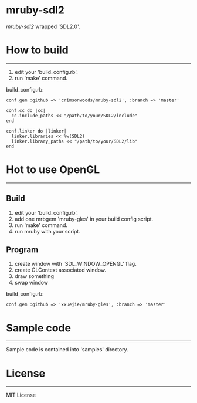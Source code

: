 mruby-sdl2
====

_mruby-sdl2_ wrapped 'SDL2.0'.

# How to build
----

1. edit your 'build_config.rb'.
2. run 'make' command.

build_config.rb:

    conf.gem :github => 'crimsonwoods/mruby-sdl2', :branch => 'master'

    conf.cc do |cc|
      cc.include_paths << "/path/to/your/SDL2/include"
    end

    conf.linker do |linker|
      linker.libraries << %w(SDL2)
      linker.library_paths << "/path/to/your/SDL2/lib"
    end

# Hot to use OpenGL
----

## Build

1. edit your 'build_config.rb'.
2. add one mrbgem 'mruby-gles' in your build config script.
3. run 'make' command.
4. run mruby with your script.

## Program

1. create window with 'SDL_WINDOW_OPENGL' flag.
2. create GLContext associated window.
3. draw something
4. swap window


build_config.rb:

    conf.gem :github => 'xxuejie/mruby-gles', :branch => 'master'

# Sample code
----

Sample code is contained into 'samples' directory.

# License
----

MIT License


